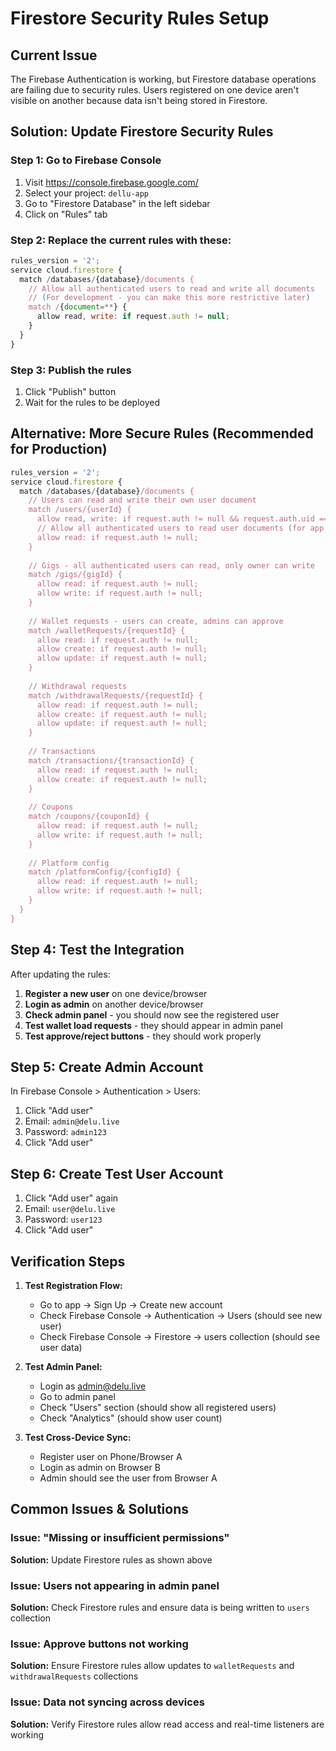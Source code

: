 # Firestore Security Rules Setup

## Current Issue
The Firebase Authentication is working, but Firestore database operations are failing due to security rules. Users registered on one device aren't visible on another because data isn't being stored in Firestore.

## Solution: Update Firestore Security Rules

### Step 1: Go to Firebase Console
1. Visit https://console.firebase.google.com/
2. Select your project: `dellu-app`
3. Go to "Firestore Database" in the left sidebar
4. Click on "Rules" tab

### Step 2: Replace the current rules with these:

```javascript
rules_version = '2';
service cloud.firestore {
  match /databases/{database}/documents {
    // Allow all authenticated users to read and write all documents
    // (For development - you can make this more restrictive later)
    match /{document=**} {
      allow read, write: if request.auth != null;
    }
  }
}
```

### Step 3: Publish the rules
1. Click "Publish" button
2. Wait for the rules to be deployed

## Alternative: More Secure Rules (Recommended for Production)

```javascript
rules_version = '2';
service cloud.firestore {
  match /databases/{database}/documents {
    // Users can read and write their own user document
    match /users/{userId} {
      allow read, write: if request.auth != null && request.auth.uid == userId;
      // Allow all authenticated users to read user documents (for app functionality)
      allow read: if request.auth != null;
    }
    
    // Gigs - all authenticated users can read, only owner can write
    match /gigs/{gigId} {
      allow read: if request.auth != null;
      allow write: if request.auth != null;
    }
    
    // Wallet requests - users can create, admins can approve
    match /walletRequests/{requestId} {
      allow read: if request.auth != null;
      allow create: if request.auth != null;
      allow update: if request.auth != null;
    }
    
    // Withdrawal requests
    match /withdrawalRequests/{requestId} {
      allow read: if request.auth != null;
      allow create: if request.auth != null;
      allow update: if request.auth != null;
    }
    
    // Transactions
    match /transactions/{transactionId} {
      allow read: if request.auth != null;
      allow create: if request.auth != null;
    }
    
    // Coupons
    match /coupons/{couponId} {
      allow read: if request.auth != null;
      allow write: if request.auth != null;
    }
    
    // Platform config
    match /platformConfig/{configId} {
      allow read: if request.auth != null;
      allow write: if request.auth != null;
    }
  }
}
```

## Step 4: Test the Integration

After updating the rules:

1. **Register a new user** on one device/browser
2. **Login as admin** on another device/browser  
3. **Check admin panel** - you should now see the registered user
4. **Test wallet load requests** - they should appear in admin panel
5. **Test approve/reject buttons** - they should work properly

## Step 5: Create Admin Account

In Firebase Console > Authentication > Users:
1. Click "Add user"
2. Email: `admin@delu.live`
3. Password: `admin123`
4. Click "Add user"

## Step 6: Create Test User Account

1. Click "Add user" again
2. Email: `user@delu.live`  
3. Password: `user123`
4. Click "Add user"

## Verification Steps

1. **Test Registration Flow:**
   - Go to app → Sign Up → Create new account
   - Check Firebase Console → Authentication → Users (should see new user)
   - Check Firebase Console → Firestore → users collection (should see user data)

2. **Test Admin Panel:**
   - Login as admin@delu.live
   - Go to admin panel
   - Check "Users" section (should show all registered users)
   - Check "Analytics" (should show user count)

3. **Test Cross-Device Sync:**
   - Register user on Phone/Browser A
   - Login as admin on Browser B  
   - Admin should see the user from Browser A

## Common Issues & Solutions

### Issue: "Missing or insufficient permissions"
**Solution:** Update Firestore rules as shown above

### Issue: Users not appearing in admin panel
**Solution:** Check Firestore rules and ensure data is being written to `users` collection

### Issue: Approve buttons not working
**Solution:** Ensure Firestore rules allow updates to `walletRequests` and `withdrawalRequests` collections

### Issue: Data not syncing across devices
**Solution:** Verify Firestore rules allow read access and real-time listeners are working
